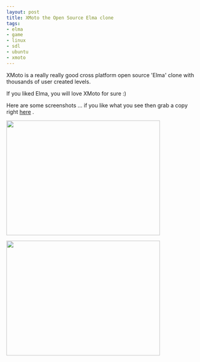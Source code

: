 ```yaml
--- 
layout: post
title: XMoto the Open Source Elma clone
tags: 
- elma
- game
- linux
- sdl
- ubuntu
- xmoto
---
```

XMoto is a really really good cross platform open source 'Elma' clone with thousands of user created levels.

If you liked Elma, you will love XMoto for sure :)

Here are some screenshots ... if you like what you see then grab a copy right <a title="Grab Xmoto!" href="http://xmoto.tuxfamily.org/" target="_blank">here</a> .

<a class="image" href="{{ site.url }}/images/2008/04/screenshot-042.png"><img class="alignnone size-medium wp-image-178" src="{{ site.url }}/images/2008/04/screenshot-042.png?w=400" alt="" width="400" height="300" /></a>

<a class="image" href="{{ site.url }}/images/2008/04/screenshot-042-1.png"><img class="alignnone size-medium wp-image-179" src="{{ site.url }}/images/2008/04/screenshot-042-1.png?w=400" alt="" width="400" height="300" /></a>
